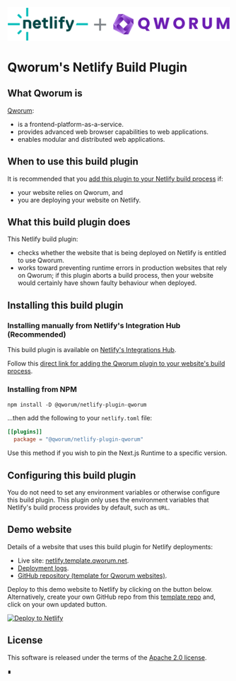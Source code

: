 [![Qworum's Netlify Build Plugin](Qworum-plus-Netlify.svg)](https://app.netlify.com/plugins/@qworum/netlify-plugin-qworum/install)

# Qworum's Netlify Build Plugin

## What Qworum is

[Qworum](https://qworum.net):

- is a frontend-platform-as-a-service.
- provides advanced web browser capabilities to web applications.
- enables modular and distributed web applications.

## When to use this build plugin

It is recommended that you [add this plugin to your Netlify build process](https://app.netlify.com/plugins/@qworum/netlify-plugin-qworum/install) if:

- your website relies on Qworum, and
- you are deploying your website on Netlify.

## What this build plugin does

This Netlify build plugin:

- checks whether the website that is being deployed on Netlify is entitled to use Qworum.
- works toward preventing runtime errors in production websites that rely on Qworum; if this plugin aborts a build process, then your website would certainly have shown faulty behaviour when deployed.

## Installing this build plugin

### Installing manually from Netlify's Integration Hub (Recommended)

This build plugin is available on [Netlify's Integrations Hub](https://app.netlify.com/plugins).

Follow this [direct link for adding the Qworum plugin to your website's build process](https://app.netlify.com/plugins/@qworum/netlify-plugin-qworum/install).

### Installing from NPM

```shell
npm install -D @qworum/netlify-plugin-qworum
```

...then add the following to your `netlify.toml` file:

```toml
[[plugins]]
  package = "@qworum/netlify-plugin-qworum"
```

Use this method if you wish to pin the Next.js Runtime to a specific version.

## Configuring this build plugin

You do not need to set any environment variables or otherwise configure this build plugin. This plugin only uses the environment variables that Netlify's build process provides by default, such as `URL`.

## Demo website

Details of a website that uses this build plugin for Netlify deployments:

- Live site: [netlify.template.qworum.net](https://netlify.template.qworum.net/).
- [Deployment logs](https://app.netlify.com/sites/qworum-template/deploys/647045122e5f930008a22b43#L62-L101).
- [GitHub repository (template for Qworum websites)](https://github.com/doga/qworum-netlify-template).

Deploy to this demo website to Netlify by clicking on the button below. Alternatively, create your own GitHub repo from this [template repo](https://github.com/doga/qworum-netlify-template) and, click on your own updated button.

[![Deploy to Netlify](https://www.netlify.com/img/deploy/button.svg)](https://app.netlify.com/start/deploy?repository=https://github.com/doga/qworum-netlify-template)

## License

This software is released under the terms of the [Apache 2.0 license](https://www.apache.org/licenses/LICENSE-2.0).

∎
